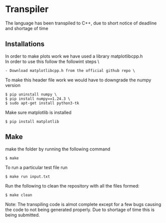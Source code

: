 # Transpiler

The language has been transpiled to C++, due to short notice of deadline and shortage of time

## Installations 

In order to make plots work we have used a library matplotlibcpp.h \
In order to use this follow the followint steps \

    - Download matplotlibcpp.h from the official github repo \

To make this header file work we would have to downgrade the numpy version

    $ pip uninstall numpy \
    $ pip install numpy==1.24.3 \
    $ sudo apt-get install python3-tk

Make sure matplotlib is installed

    $ pip install matplotlib

## Make

make the folder by running the following command

    $ make

To run a particular test file run

    $ make run input.txt

Run the following to clean the repository with all the files formed:

    $ make clean

Note: The transpiling code is almot complete except for a few bugs causing the code to not being generated properly. Due to shortage of time this is being submitted.